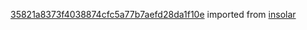 [35821a8373f4038874cfc5a77b7aefd28da1f10e](https://github.com/insolar/insolar/commit/35821a8373f4038874cfc5a77b7aefd28da1f10e) imported from [insolar](https://github.com/insolar/insolar)
